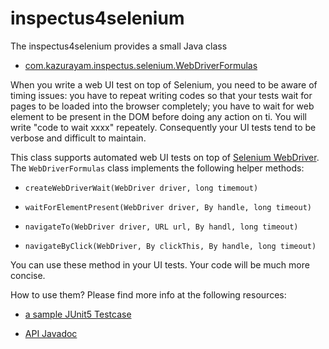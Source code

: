 # inspectus4selenium

The inspectus4selenium provides a small Java class

-   [com.kazurayam.inspectus.selenium.WebDriverFormulas](https://github.com/kazurayam/inspectus4selenium/blob/master/src/main/java/com/kazurayam/inspectus/selenium/WebDriverFormulas.java)

When you write a web UI test on top of Selenium, you need to be aware of timing issues: you have to repeat writing codes so that your tests wait for pages to be loaded into the browser completely; you have to wait for web element to be present in the DOM before doing any action on ti. You will write "code to wait xxxx" repeately. Consequently your UI tests tend to be verbose and difficult to maintain.

This class supports automated web UI tests on top of [Selenium WebDriver](https://www.selenium.dev/documentation/webdriver/). The `WebDriverFormulas` class implements the following helper methods:

-   `createWebDriverWait(WebDriver driver, long timemout)`

-   `waitForElementPresent(WebDriver driver, By handle, long timeout)`

-   `navigateTo(WebDriver driver, URL url, By handl, long timeout)`

-   `navigateByClick(WebDriver, By clickThis, By handle, long timeout)`

You can use these method in your UI tests. Your code will be much more concise.

How to use them? Please find more info at the following resources:

-   [a sample JUnit5 Testcase](https://github.com/kazurayam/inspectus4selenium/blob/master/src/test/java/com/kazurayam/inspectus/selenium/WebDriverFormulasTest.java)

-   [API Javadoc](https://kazurayam.github.io/inspectus4selenium/api/index.html)
